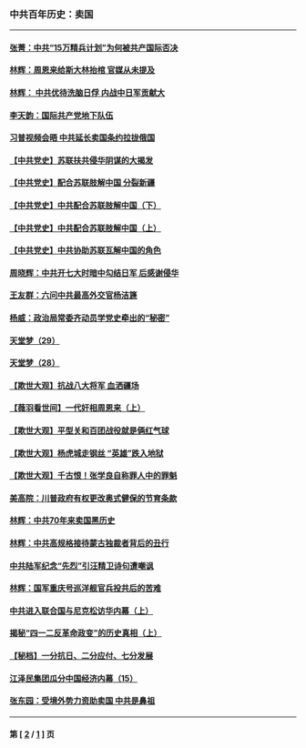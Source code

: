 ### 中共百年历史：卖国
---
#### [张菁：中共“15万精兵计划”为何被共产国际否决](../../pages/nf1176117/n13967677.md?07110430) 
#### [林辉：周恩来给斯大林抬棺 官媒从未提及](../../pages/nf1176117/n13961173.md?07110430) 
#### [林辉： 中共优待洗脑日俘 内战中日军贡献大](../../pages/nf1176117/n13624644.md?07110430) 
#### [李天韵：国际共产党地下队伍](../../pages/nf1176117/n13611808.md?07110430) 
#### [习普视频会晤 中共延长卖国条约拉拢俄国](../../pages/nf1176117/n13060971.md?07110430) 
#### [【中共党史】苏联扶共侵华阴谋的大揭发](../../pages/nf1176117/n13056050.md?07110430) 
#### [【中共党史】配合苏联肢解中国 分裂新疆](../../pages/nf1176117/n13040700.md?07110430) 
#### [【中共党史】中共配合苏联肢解中国（下）](../../pages/nf1176117/n13035660.md?07110430) 
#### [【中共党史】中共配合苏联肢解中国（上）](../../pages/nf1176117/n13030262.md?07110430) 
#### [【中共党史】中共协助苏联瓦解中国的角色](../../pages/nf1176117/n13018109.md?07110430) 
#### [周晓辉：中共开七大时暗中勾结日军 后感谢侵华](../../pages/nf1176117/n12921960.md?07110430) 
#### [王友群：六问中共最高外交官杨洁篪](../../pages/nf1176117/n12836495.md?07110430) 
#### [杨威：政治局常委齐动员学党史牵出的“秘密”](../../pages/nf1176117/n12764642.md?07110430) 
#### [天堂梦（29）](../../pages/nf1176117/n12408465.md?07110430) 
#### [天堂梦（28）](../../pages/nf1176117/n12408309.md?07110430) 
#### [【欺世大观】抗战八大将军 血洒疆场](../../pages/nf1176117/n12357044.md?07110430) 
#### [【薇羽看世间】一代奸相周恩来（上）](../../pages/nf1176117/n12401109.md?07110430) 
#### [【欺世大观】平型关和百团战役就是俩红气球](../../pages/nf1176117/n12359157.md?07110430) 
#### [【欺世大观】杨虎城走钢丝 “英雄”跌入地狱](../../pages/nf1176117/n12358840.md?07110430) 
#### [【欺世大观】千古恨！张学良自称罪人中的罪魁](../../pages/nf1176117/n12358629.md?07110430) 
#### [美高院：川普政府有权更改奥式健保的节育条款](../../pages/nf1176117/n12242171.md?07110430) 
#### [林辉：中共70年来卖国黑历史](../../pages/nf1176117/n11552181.md?07110430) 
#### [林辉：中共高规格接待蒙古独裁者背后的丑行](../../pages/nf1176117/n11225005.md?07110430) 
#### [中共陆军纪念“先烈”引汪精卫诗句遭嘲讽](../../pages/nf1176117/n11153345.md?07110430) 
#### [林辉：国军重庆号巡洋舰官兵投共后的苦难](../../pages/nf1176117/n10997801.md?07110430) 
#### [中共进入联合国与尼克松访华内幕（上）](../../pages/nf1176117/n10138788.md?07110430) 
#### [揭秘“四一二反革命政变”的历史真相（上）](../../pages/nf1176117/n9996650.md?07110430) 
#### [【秘档】一分抗日、二分应付、七分发展](../../pages/nf1176117/n9331484.md?07110430) 
#### [江泽民集团瓜分中国经济内幕（15）](../../pages/nf1176117/n9268584.md?07110430) 
#### [张东园：受境外势力资助卖国 中共是鼻祖](../../pages/nf1176117/n9272480.md?07110430) 

---
#### 第 [ [2](./2.md?07110430) / [1](./1.md?07110430) ] 页
